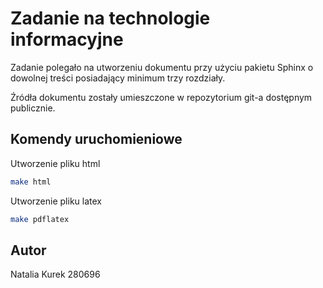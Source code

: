 # Zadanie na technologie informacyjne

Zadanie polegało na utworzeniu dokumentu przy użyciu pakietu Sphinx o dowolnej treści posiadający minimum trzy rozdziały.

Źródła dokumentu zostały umieszczone w repozytorium git-a dostępnym publicznie.

## Komendy uruchomieniowe

Utworzenie pliku html

```bash
make html
```

Utworzenie pliku latex

```bash
make pdflatex
```

## Autor
Natalia Kurek 280696